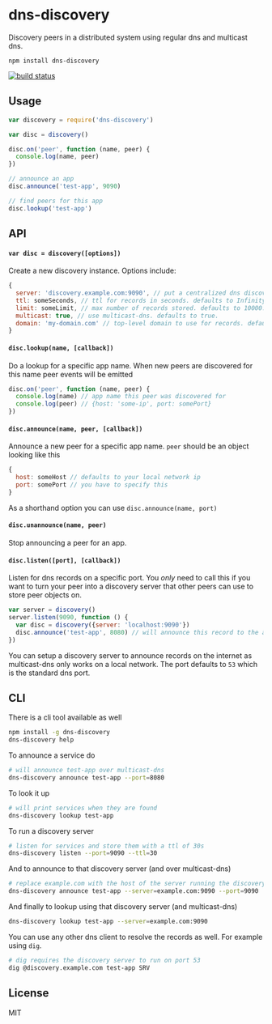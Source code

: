 # dns-discovery

Discovery peers in a distributed system using regular dns and multicast dns.

```
npm install dns-discovery
```

[![build status](http://img.shields.io/travis/mafintosh/dns-discovery.svg?style=flat)](http://travis-ci.org/mafintosh/dns-discovery)

## Usage

``` js
var discovery = require('dns-discovery')

var disc = discovery()

disc.on('peer', function (name, peer) {
  console.log(name, peer)
})

// announce an app
disc.announce('test-app', 9090)

// find peers for this app
disc.lookup('test-app')
```

## API

#### `var disc = discovery([options])`

Create a new discovery instance. Options include:

``` js
{
  server: 'discovery.example.com:9090', // put a centralized dns discovery server here
  ttl: someSeconds, // ttl for records in seconds. defaults to Infinity.
  limit: someLimit, // max number of records stored. defaults to 10000.
  multicast: true, // use multicast-dns. defaults to true.
  domain: 'my-domain.com' // top-level domain to use for records. defaults to dns-discovery.local
}
```

#### `disc.lookup(name, [callback])`

Do a lookup for a specific app name. When new peers are discovered for this name peer events will be emitted

``` js
disc.on('peer', function (name, peer) {
  console.log(name) // app name this peer was discovered for
  console.log(peer) // {host: 'some-ip', port: somePort}
})
```

#### `disc.announce(name, peer, [callback])`

Announce a new peer for a specific app name. `peer` should be an object looking like this

``` js
{
  host: someHost // defaults to your local network ip
  port: somePort // you have to specify this
}
```

As a shorthand option you can use `disc.announce(name, port)`

#### `disc.unannounce(name, peer)`

Stop announcing a peer for an app.

#### `disc.listen([port], [callback])`

Listen for dns records on a specific port. You *only* need to call this if you want to turn your peer into a discovery server that other peers can use to store peer objects on.

``` js
var server = discovery()
server.listen(9090, function () {
  var disc = discovery({server: 'localhost:9090'})
  disc.announce('test-app', 8080) // will announce this record to the above discovery server
})
```

You can setup a discovery server to announce records on the internet as multicast-dns only works on a local network.
The port defaults to `53` which is the standard dns port.

## CLI

There is a cli tool available as well

``` sh
npm install -g dns-discovery
dns-discovery help
```

To announce a service do

``` sh
# will announce test-app over multicast-dns
dns-discovery announce test-app --port=8080
```

To look it up

``` sh
# will print services when they are found
dns-discovery lookup test-app
```

To run a discovery server

``` sh
# listen for services and store them with a ttl of 30s
dns-discovery listen --port=9090 --ttl=30
```

And to announce to that discovery server (and over multicast-dns)

``` sh
# replace example.com with the host of the server running the discovery server
dns-discovery announce test-app --server=example.com:9090 --port=9090
```

And finally to lookup using that discovery server (and multicast-dns)

``` sh
dns-discovery lookup test-app --server=example.com:9090
```

You can use any other dns client to resolve the records as well. For example using `dig`.

``` sh
# dig requires the discovery server to run on port 53
dig @discovery.example.com test-app SRV
```

## License

MIT
